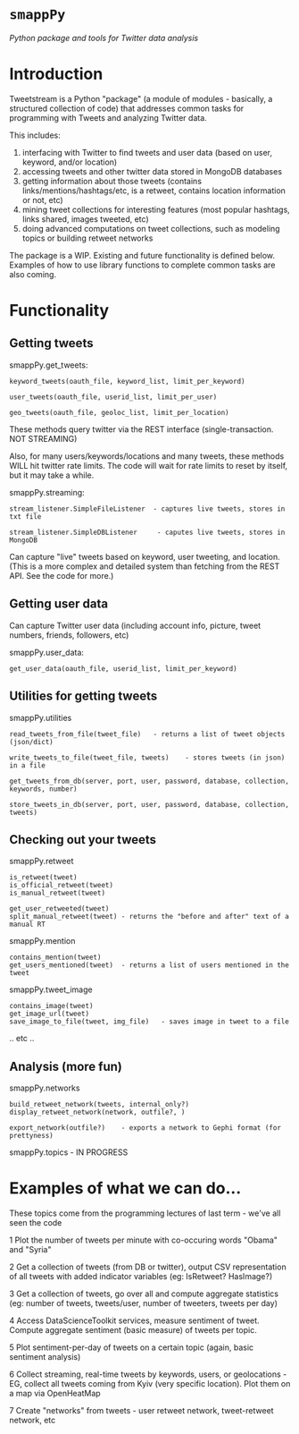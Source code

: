 `smappPy`
=======

*Python package and tools for Twitter data analysis*

Introduction
============================

Tweetstream is a Python "package" (a module of modules - basically, a structured collection of code) that addresses common tasks for programming with Tweets and analyzing Twitter data.

This includes:
    
1. interfacing with Twitter to find tweets and user data (based on user, keyword, and/or location)
2. accessing tweets and other twitter data stored in MongoDB databases
3. getting information about those tweets (contains links/mentions/hashtags/etc, is a retweet, contains location information or not, etc)
4. mining tweet collections for interesting features (most popular hashtags, links shared, images tweeted, etc)
5. doing advanced computations on tweet collections, such as modeling topics or building retweet networks

The package is a WIP. Existing and future functionality is defined below. Examples of how to use library functions to complete common tasks are also coming.


Functionality
==================

Getting tweets
--------------

smappPy.get_tweets:
    
    keyword_tweets(oauth_file, keyword_list, limit_per_keyword)

    user_tweets(oauth_file, userid_list, limit_per_user)

    geo_tweets(oauth_file, geoloc_list, limit_per_location)


These methods query twitter via the REST interface (single-transaction. NOT STREAMING)

Also, for many users/keywords/locations and many tweets, these methods WILL hit twitter rate limits. The code will wait for rate limits to reset by itself, but it may take a while.


smappPy.streaming:

    stream_listener.SimpleFileListener  - captures live tweets, stores in txt file

    stream_listener.SimpleDBListener     - caputes live tweets, stores in MongoDB

Can capture "live" tweets based on keyword, user tweeting, and location. (This is a more complex and detailed system than fetching from the REST API. See the code for more.)


Getting user data
-----------------

Can capture Twitter user data (including account info, picture, tweet numbers,
friends, followers, etc)

smappPy.user_data:

    get_user_data(oauth_file, userid_list, limit_per_keyword)


Utilities for getting tweets
----------------------------

smappPy.utilities

    read_tweets_from_file(tweet_file)   - returns a list of tweet objects (json/dict)

    write_tweets_to_file(tweet_file, tweets)    - stores tweets (in json) in a file

    get_tweets_from_db(server, port, user, password, database, collection, keywords, number)

    store_tweets_in_db(server, port, user, password, database, collection, tweets)


Checking out your tweets
------------------------

smappPy.retweet

    is_retweet(tweet)
    is_official_retweet(tweet)
    is_manual_retweet(tweet)

    get_user_retweeted(tweet)
    split_manual_retweet(tweet) - returns the "before and after" text of a manual RT

smappPy.mention

    contains_mention(tweet)
    get_users_mentioned(tweet)  - returns a list of users mentioned in the tweet

smappPy.tweet_image

    contains_image(tweet)
    get_image_url(tweet)
    save_image_to_file(tweet, img_file)   - saves image in tweet to a file

.. etc ..


Analysis (more fun)
-------------------

smappPy.networks

    build_retweet_network(tweets, internal_only?)
    display_retweet_network(network, outfile?, )

    export_network(outfile?)    - exports a network to Gephi format (for prettyness)

smappPy.topics  - IN PROGRESS


Examples of what we can do...
=============================

These topics come from the programming lectures of last term - we've all seen the code

1   Plot the number of tweets per minute with co-occuring words "Obama" and "Syria"

2   Get a collection of tweets (from DB or twitter), output CSV representation of all
    tweets with added indicator variables (eg: IsRetweet? HasImage?)

3   Get a collection of tweets, go over all and compute aggregate statistics (eg: number
    of tweets, tweets/user, number of tweeters, tweets per day)

4   Access DataScienceToolkit services, measure sentiment of tweet. Compute aggregate
    sentiment (basic measure) of tweets per topic.

5   Plot sentiment-per-day of tweets on a certain topic (again, basic sentiment analysis)

6   Collect streaming, real-time tweets by keywords, users, or geolocations - EG, collect
    all tweets coming from Kyiv (very specific location). Plot them on a map via 
    OpenHeatMap

7   Create "networks" from tweets - user retweet network, tweet-retweet network, etc
